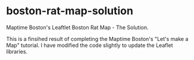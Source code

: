 # boston-rat-map-solution
Maptime Boston's Leaftlet Boston Rat Map - The Solution.

This is a finsihed result of completing the Maptime Boston's "Let's make a Map" tutorial.
I have modified the code slightly to update the Leaflet libraries.

